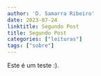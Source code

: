 ```yaml
---
author: 'D. Samarra Ribeiro'
date: 2023-07-24
linktitle: Segundo Post
title: Segundo Post
categories: ["leituras"]
tags: ["sobre"]
---
```


Este é um teste :).

